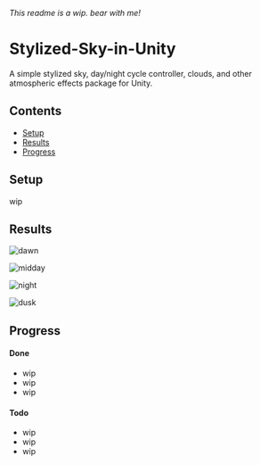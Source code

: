 *This readme is a wip. bear with me!*

# Stylized-Sky-in-Unity
A simple stylized sky, day/night cycle controller, clouds, and other atmospheric effects package for Unity.

## Contents

- [Setup](#setup)
- [Results](#results)
- [Progress](#progress)

<a name=setup></a>
## Setup

wip

<a name=results></a>
## Results

<!-- https://imgur.com/a/j80ajxR -->

![dawn](https://i.imgur.com/DY5L1dX.png)

![midday](https://i.imgur.com/sI8MCpn.png)

![night](https://i.imgur.com/9mqflnd.png)

![dusk](https://i.imgur.com/RbA2w7U.png)

<a name=progress></a>
## Progress

#### Done

- wip
- wip
- wip

#### Todo

- wip
- wip
- wip